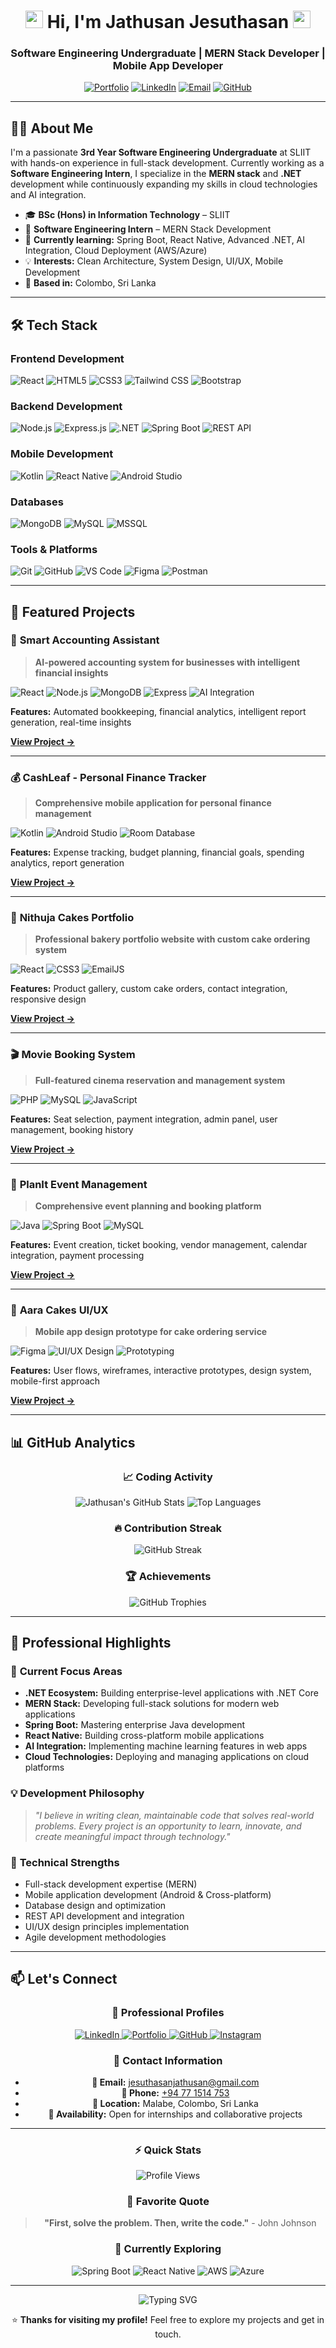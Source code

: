 <h1 align="center">
  <img src="https://media.giphy.com/media/hvRJCLFzcasrR4ia7z/giphy.gif" width="28">
  Hi, I'm Jathusan Jesuthasan
  <img src="https://media.giphy.com/media/hvRJCLFzcasrR4ia7z/giphy.gif" width="28">
</h1>
<h3 align="center">Software Engineering Undergraduate | MERN Stack Developer | Mobile App Developer</h3>

<p align="center">
  <a href="https://my-portfolio-chi-six-14.vercel.app/"><img src="https://img.shields.io/badge/Portfolio-%23000000.svg?style=for-the-badge&logo=react&logoColor=white" alt="Portfolio"></a>
  <a href="https://www.linkedin.com/in/jathusan-jesuthasan"><img src="https://img.shields.io/badge/LinkedIn-%230077B5.svg?style=for-the-badge&logo=linkedin&logoColor=white" alt="LinkedIn"></a>
  <a href="mailto:jesuthasanjathusan@gmail.com"><img src="https://img.shields.io/badge/Email-D14836?style=for-the-badge&logo=gmail&logoColor=white" alt="Email"></a>
  <a href="https://github.com/Jathusan-Jesuthasan"><img src="https://img.shields.io/badge/GitHub-%23181717.svg?style=for-the-badge&logo=github&logoColor=white" alt="GitHub"></a>
</p>

---

## 👨‍💻 About Me

I'm a passionate **3rd Year Software Engineering Undergraduate** at SLIIT with hands-on experience in full-stack development. Currently working as a **Software Engineering Intern**, I specialize in the **MERN stack** and **.NET** development while continuously expanding my skills in cloud technologies and AI integration.

- 🎓 **BSc (Hons) in Information Technology** – SLIIT
- 💼 **Software Engineering Intern** – MERN Stack Development
- 🌱 **Currently learning:** Spring Boot, React Native, Advanced .NET, AI Integration, Cloud Deployment (AWS/Azure)
- 💡 **Interests:** Clean Architecture, System Design, UI/UX, Mobile Development
- 📍 **Based in:** Colombo, Sri Lanka

---

## 🛠️ Tech Stack

### **Frontend Development**
<p>
  <img src="https://img.shields.io/badge/React-61DAFB?logo=react&logoColor=black&style=for-the-badge" alt="React">
  <img src="https://img.shields.io/badge/HTML5-E34F26?logo=html5&logoColor=white&style=for-the-badge" alt="HTML5">
  <img src="https://img.shields.io/badge/CSS3-1572B6?logo=css3&logoColor=white&style=for-the-badge" alt="CSS3">
  <img src="https://img.shields.io/badge/Tailwind_CSS-38B2AC?logo=tailwind-css&logoColor=white&style=for-the-badge" alt="Tailwind CSS">
  <img src="https://img.shields.io/badge/Bootstrap-563D7C?logo=bootstrap&logoColor=white&style=for-the-badge" alt="Bootstrap">
</p>

### **Backend Development**
<p>
  <img src="https://img.shields.io/badge/Node.js-339933?logo=node.js&logoColor=white&style=for-the-badge" alt="Node.js">
  <img src="https://img.shields.io/badge/Express.js-000000?logo=express&logoColor=white&style=for-the-badge" alt="Express.js">
  <img src="https://img.shields.io/badge/.NET-512BD4?logo=dotnet&logoColor=white&style=for-the-badge" alt=".NET">
  <img src="https://img.shields.io/badge/Spring_Boot-6DB33F?logo=springboot&logoColor=white&style=for-the-badge" alt="Spring Boot">
  <img src="https://img.shields.io/badge/REST_API-FF6C37?logo=postman&logoColor=white&style=for-the-badge" alt="REST API">
</p>

### **Mobile Development**
<p>
  <img src="https://img.shields.io/badge/Kotlin-0095D5?logo=kotlin&logoColor=white&style=for-the-badge" alt="Kotlin">
  <img src="https://img.shields.io/badge/React_Native-61DAFB?logo=react&logoColor=black&style=for-the-badge" alt="React Native">
  <img src="https://img.shields.io/badge/Android_Studio-3DDC84?logo=android-studio&logoColor=white&style=for-the-badge" alt="Android Studio">
</p>

### **Databases**
<p>
  <img src="https://img.shields.io/badge/MongoDB-47A248?logo=mongodb&logoColor=white&style=for-the-badge" alt="MongoDB">
  <img src="https://img.shields.io/badge/MySQL-4479A1?logo=mysql&logoColor=white&style=for-the-badge" alt="MySQL">
  <img src="https://img.shields.io/badge/Microsoft_SQL_Server-CC2927?logo=microsoft-sql-server&logoColor=white&style=for-the-badge" alt="MSSQL">
</p>

### **Tools & Platforms**
<p>
  <img src="https://img.shields.io/badge/Git-F05032?logo=git&logoColor=white&style=for-the-badge" alt="Git">
  <img src="https://img.shields.io/badge/GitHub-181717?logo=github&logoColor=white&style=for-the-badge" alt="GitHub">
  <img src="https://img.shields.io/badge/VS_Code-007ACC?logo=visual-studio-code&logoColor=white&style=for-the-badge" alt="VS Code">
  <img src="https://img.shields.io/badge/Figma-F24E1E?logo=figma&logoColor=white&style=for-the-badge" alt="Figma">
  <img src="https://img.shields.io/badge/Postman-FF6C37?logo=postman&logoColor=white&style=for-the-badge" alt="Postman">
</p>

---

## 📂 Featured Projects

### 🤖 **Smart Accounting Assistant**
> **AI-powered accounting system for businesses with intelligent financial insights**

<p>
  <img src="https://img.shields.io/badge/React-61DAFB?logo=react&logoColor=black" alt="React">
  <img src="https://img.shields.io/badge/Node.js-339933?logo=node.js&logoColor=white" alt="Node.js">
  <img src="https://img.shields.io/badge/MongoDB-47A248?logo=mongodb&logoColor=white" alt="MongoDB">
  <img src="https://img.shields.io/badge/Express-000000?logo=express&logoColor=white" alt="Express">
  <img src="https://img.shields.io/badge/AI_Integration-FF6B6B?logo=openai&logoColor=white" alt="AI Integration">
</p>

**Features:** Automated bookkeeping, financial analytics, intelligent report generation, real-time insights

[**View Project →**](https://github.com/Jathusan-Jesuthasan/smart-accounting-assistant)

---

### 💰 **CashLeaf - Personal Finance Tracker**
> **Comprehensive mobile application for personal finance management**

<p>
  <img src="https://img.shields.io/badge/Kotlin-0095D5?logo=kotlin&logoColor=white" alt="Kotlin">
  <img src="https://img.shields.io/badge/Android_Studio-3DDC84?logo=android-studio&logoColor=white" alt="Android Studio">
  <img src="https://img.shields.io/badge/Room_Database-4479A1?logo=android&logoColor=white" alt="Room Database">
</p>

**Features:** Expense tracking, budget planning, financial goals, spending analytics, report generation

[**View Project →**](https://github.com/Jathusan-Jesuthasan/cashleaf)

---

### 🎂 **Nithuja Cakes Portfolio**
> **Professional bakery portfolio website with custom cake ordering system**

<p>
  <img src="https://img.shields.io/badge/React-61DAFB?logo=react&logoColor=black" alt="React">
  <img src="https://img.shields.io/badge/CSS3-1572B6?logo=css3&logoColor=white" alt="CSS3">
  <img src="https://img.shields.io/badge/EmailJS-FF6C37?logo=maildotru&logoColor=white" alt="EmailJS">
</p>

**Features:** Product gallery, custom cake orders, contact integration, responsive design

[**View Project →**](https://github.com/Jathusan-Jesuthasan/nithuja-cakes)

---

### 🎬 **Movie Booking System**
> **Full-featured cinema reservation and management system**

<p>
  <img src="https://img.shields.io/badge/PHP-777BB4?logo=php&logoColor=white" alt="PHP">
  <img src="https://img.shields.io/badge/MySQL-4479A1?logo=mysql&logoColor=white" alt="MySQL">
  <img src="https://img.shields.io/badge/JavaScript-F7DF1E?logo=javascript&logoColor=black" alt="JavaScript">
</p>

**Features:** Seat selection, payment integration, admin panel, user management, booking history

[**View Project →**](https://github.com/Jathusan-Jesuthasan/movie-booking-system)

---

### 📅 **PlanIt Event Management**
> **Comprehensive event planning and booking platform**

<p>
  <img src="https://img.shields.io/badge/Java-007396?logo=java&logoColor=white" alt="Java">
  <img src="https://img.shields.io/badge/Spring_Boot-6DB33F?logo=springboot&logoColor=white" alt="Spring Boot">
  <img src="https://img.shields.io/badge/MySQL-4479A1?logo=mysql&logoColor=white" alt="MySQL">
</p>

**Features:** Event creation, ticket booking, vendor management, calendar integration, payment processing

[**View Project →**](https://github.com/Jathusan-Jesuthasan/planit-event-management)

---

### 🎨 **Aara Cakes UI/UX**
> **Mobile app design prototype for cake ordering service**

<p>
  <img src="https://img.shields.io/badge/Figma-F24E1E?logo=figma&logoColor=white" alt="Figma">
  <img src="https://img.shields.io/badge/UI/UX_Design-FF6B6B?logo=figma&logoColor=white" alt="UI/UX Design">
  <img src="https://img.shields.io/badge/Prototyping-7745BD?logo=figma&logoColor=white" alt="Prototyping">
</p>

**Features:** User flows, wireframes, interactive prototypes, design system, mobile-first approach

[**View Project →**](https://github.com/Jathusan-Jesuthasan/aara-cakes-uiux)

---

## 📊 GitHub Analytics

<div align="center">

### 📈 **Coding Activity**
  
![Jathusan's GitHub Stats](https://github-readme-stats.vercel.app/api?username=Jathusan-Jesuthasan&show_icons=true&theme=radical&hide_border=true&include_all_commits=true&count_private=true)
![Top Languages](https://github-readme-stats.vercel.app/api/top-langs/?username=Jathusan-Jesuthasan&layout=compact&theme=radical&hide_border=true)

### 🔥 **Contribution Streak**
  
![GitHub Streak](https://github-readme-streak-stats.herokuapp.com/?user=Jathusan-Jesuthasan&theme=radical&hide_border=true)

### 🏆 **Achievements**
  
![GitHub Trophies](https://github-profile-trophy.vercel.app/?username=Jathusan-Jesuthasan&theme=radical&margin-w=15&margin-h=15&no-bg=true&no-frame=true)

</div>

---

## 🌟 Professional Highlights

### 🎯 **Current Focus Areas**
- **.NET Ecosystem:** Building enterprise-level applications with .NET Core
- **MERN Stack:** Developing full-stack solutions for modern web applications
- **Spring Boot:** Mastering enterprise Java development
- **React Native:** Building cross-platform mobile applications
- **AI Integration:** Implementing machine learning features in web apps
- **Cloud Technologies:** Deploying and managing applications on cloud platforms

### 💡 **Development Philosophy**
> *"I believe in writing clean, maintainable code that solves real-world problems. Every project is an opportunity to learn, innovate, and create meaningful impact through technology."*

### 🚀 **Technical Strengths**
- Full-stack development expertise (MERN)
- Mobile application development (Android & Cross-platform)
- Database design and optimization
- REST API development and integration
- UI/UX design principles implementation
- Agile development methodologies

---

## 📫 Let's Connect

<div align="center">

### 💼 **Professional Profiles**
<p>
  <a href="https://www.linkedin.com/in/jathusan-jesuthasan">
    <img src="https://img.shields.io/badge/LinkedIn-0A66C2?style=for-the-badge&logo=linkedin&logoColor=white" alt="LinkedIn">
  </a>
  <a href="https://my-portfolio-chi-six-14.vercel.app/">
    <img src="https://img.shields.io/badge/Portfolio-000000?style=for-the-badge&logo=react&logoColor=white" alt="Portfolio">
  </a>
  <a href="https://github.com/Jathusan-Jesuthasan">
    <img src="https://img.shields.io/badge/GitHub-181717?style=for-the-badge&logo=github&logoColor=white" alt="GitHub">
  </a>
  <a href="https://www.instagram.com/mr_jj25">
    <img src="https://img.shields.io/badge/Instagram-E4405F?style=for-the-badge&logo=instagram&logoColor=white" alt="Instagram">
  </a>
</p>

### 📧 **Contact Information**
- **📧 Email:** [jesuthasanjathusan@gmail.com](mailto:jesuthasanjathusan@gmail.com)
- **📱 Phone:** [+94 77 1514 753](tel:+94771514753)
- **📍 Location:** Malabe, Colombo, Sri Lanka
- **💼 Availability:** Open for internships and collaborative projects

</div>

---

<div align="center">

### ⚡ **Quick Stats**
![Profile Views](https://komarev.com/ghpvc/?username=Jathusan-Jesuthasan&color=blueviolet&style=flat-square)

### 📝 **Favorite Quote**
> **"First, solve the problem. Then, write the code."** - John Johnson

### 🎯 **Currently Exploring**
<p>
  <img src="https://img.shields.io/badge/Spring_Boot-6DB33F?logo=springboot&logoColor=white" alt="Spring Boot">
  <img src="https://img.shields.io/badge/React_Native-61DAFB?logo=react&logoColor=black" alt="React Native">
  <img src="https://img.shields.io/badge/AWS-232F3E?logo=amazonaws&logoColor=white" alt="AWS">
  <img src="https://img.shields.io/badge/Azure-0078D4?logo=microsoftazure&logoColor=white" alt="Azure">
</p>

</div>

---

<div align="center">
  
  <img src="https://readme-typing-svg.demolab.com?font=Fira+Code&weight=600&size=22&duration=4000&pause=1000&color=7C3AED&center=true&vCenter=true&width=435&lines=Full-Stack+Developer;Problem+Solver;Continuous+Learner;Clean+Code+Advocate;MERN+Stack+Expert" alt="Typing SVG" />

  <p>⭐ <b>Thanks for visiting my profile!</b> Feel free to explore my projects and get in touch.</p>

</div>
